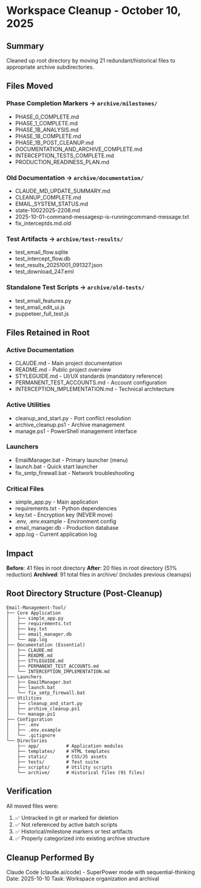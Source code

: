 # Workspace Cleanup - October 10, 2025

## Summary

Cleaned up root directory by moving 21 redundant/historical files to appropriate archive subdirectories.

## Files Moved

### Phase Completion Markers → `archive/milestones/`
- PHASE_0_COMPLETE.md
- PHASE_1_COMPLETE.md
- PHASE_1B_ANALYSIS.md
- PHASE_1B_COMPLETE.md
- PHASE_1B_POST_CLEANUP.md
- DOCUMENTATION_AND_ARCHIVE_COMPLETE.md
- INTERCEPTION_TESTS_COMPLETE.md
- PRODUCTION_READINESS_PLAN.md

### Old Documentation → `archive/documentation/`
- CLAUDE_MD_UPDATE_SUMMARY.md
- CLEANUP_COMPLETE.md
- EMAIL_SYSTEM_STATUS.md
- state-10022025-2208.md
- 2025-10-01-command-messagesp-is-runningcommand-message.txt
- fix_interceptds.md.old

### Test Artifacts → `archive/test-results/`
- test_email_flow.sqlite
- test_intercept_flow.db
- test_results_20251001_091327.json
- test_download_247.eml

### Standalone Test Scripts → `archive/old-tests/`
- test_email_features.py
- test_email_edit_ui.js
- puppeteer_full_test.js

## Files Retained in Root

### Active Documentation
- CLAUDE.md - Main project documentation
- README.md - Public project overview
- STYLEGUIDE.md - UI/UX standards (mandatory reference)
- PERMANENT_TEST_ACCOUNTS.md - Account configuration
- INTERCEPTION_IMPLEMENTATION.md - Technical architecture

### Active Utilities
- cleanup_and_start.py - Port conflict resolution
- archive_cleanup.ps1 - Archive management
- manage.ps1 - PowerShell management interface

### Launchers
- EmailManager.bat - Primary launcher (menu)
- launch.bat - Quick start launcher
- fix_smtp_firewall.bat - Network troubleshooting

### Critical Files
- simple_app.py - Main application
- requirements.txt - Python dependencies
- key.txt - Encryption key (NEVER move)
- .env, .env.example - Environment config
- email_manager.db - Production database
- app.log - Current application log

## Impact

**Before**: 41 files in root directory
**After**: 20 files in root directory (51% reduction)
**Archived**: 91 total files in archive/ (includes previous cleanups)

## Root Directory Structure (Post-Cleanup)

```
Email-Management-Tool/
├── Core Application
│   ├── simple_app.py
│   ├── requirements.txt
│   ├── key.txt
│   ├── email_manager.db
│   └── app.log
├── Documentation (Essential)
│   ├── CLAUDE.md
│   ├── README.md
│   ├── STYLEGUIDE.md
│   ├── PERMANENT_TEST_ACCOUNTS.md
│   └── INTERCEPTION_IMPLEMENTATION.md
├── Launchers
│   ├── EmailManager.bat
│   ├── launch.bat
│   └── fix_smtp_firewall.bat
├── Utilities
│   ├── cleanup_and_start.py
│   ├── archive_cleanup.ps1
│   └── manage.ps1
├── Configuration
│   ├── .env
│   ├── .env.example
│   └── .gitignore
└── Directories
    ├── app/          # Application modules
    ├── templates/    # HTML templates
    ├── static/       # CSS/JS assets
    ├── tests/        # Test suite
    ├── scripts/      # Utility scripts
    └── archive/      # Historical files (91 files)
```

## Verification

All moved files were:
1. ✅ Untracked in git or marked for deletion
2. ✅ Not referenced by active batch scripts
3. ✅ Historical/milestone markers or test artifacts
4. ✅ Properly categorized into existing archive structure

## Cleanup Performed By

Claude Code (claude.ai/code) - SuperPower mode with sequential-thinking
Date: 2025-10-10
Task: Workspace organization and archival
